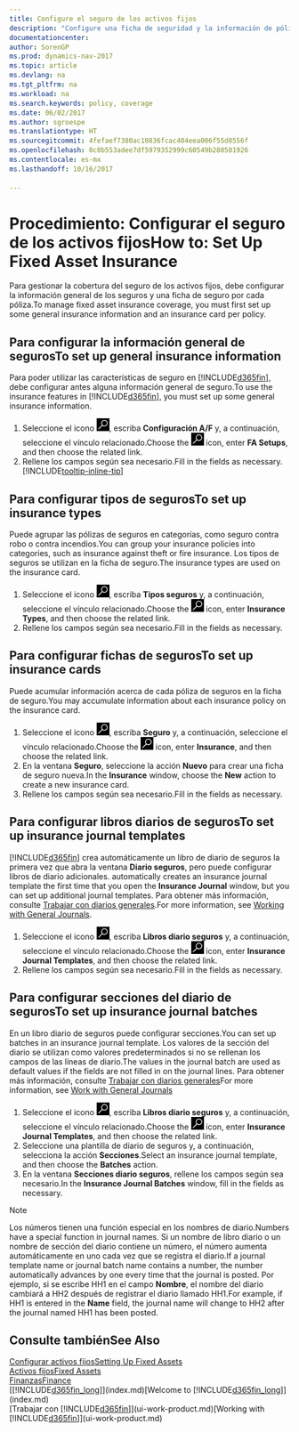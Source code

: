 ```yaml
---
title: Configure el seguro de los activos fijos
description: "Configure una ficha de seguridad y la información de póliza de seguro general para administrar la cobertura del seguro de los activos fijos."
documentationcenter: 
author: SorenGP
ms.prod: dynamics-nav-2017
ms.topic: article
ms.devlang: na
ms.tgt_pltfrm: na
ms.workload: na
ms.search.keywords: policy, coverage
ms.date: 06/02/2017
ms.author: sgroespe
ms.translationtype: HT
ms.sourcegitcommit: 4fefaef7380ac10836fcac404eea006f55d8556f
ms.openlocfilehash: 0c0b553adee7df5979352999c60549b280501926
ms.contentlocale: es-mx
ms.lasthandoff: 10/16/2017

---
```

# <a name="how-to-set-up-fixed-asset-insurance"></a><span data-ttu-id="30cbe-103">Procedimiento: Configurar el seguro de los activos fijos</span><span class="sxs-lookup"><span data-stu-id="30cbe-103">How to: Set Up Fixed Asset Insurance</span></span>
<span data-ttu-id="30cbe-104">Para gestionar la cobertura del seguro de los activos fijos, debe configurar la información general de los seguros y una ficha de seguro por cada póliza.</span><span class="sxs-lookup"><span data-stu-id="30cbe-104">To manage fixed asset insurance coverage, you must first set up some general insurance information and an insurance card per policy.</span></span>

## <a name="to-set-up-general-insurance-information"></a><span data-ttu-id="30cbe-105">Para configurar la información general de seguros</span><span class="sxs-lookup"><span data-stu-id="30cbe-105">To set up general insurance information</span></span>
<span data-ttu-id="30cbe-106">Para poder utilizar las características de seguro en [!INCLUDE[d365fin](includes/d365fin_md.md)], debe configurar antes alguna información general de seguro.</span><span class="sxs-lookup"><span data-stu-id="30cbe-106">To use the insurance features in [!INCLUDE[d365fin](includes/d365fin_md.md)], you must set up some general insurance information.</span></span>  

1. <span data-ttu-id="30cbe-107">Seleccione el icono ![Buscar página o informe](media/ui-search/search_small.png "icono Buscar página o informe"), escriba **Configuración A/F** y, a continuación, seleccione el vínculo relacionado.</span><span class="sxs-lookup"><span data-stu-id="30cbe-107">Choose the ![Search for Page or Report](media/ui-search/search_small.png "Search for Page or Report icon") icon, enter **FA Setups**, and then choose the related link.</span></span>  
2. <span data-ttu-id="30cbe-108">Rellene los campos según sea necesario.</span><span class="sxs-lookup"><span data-stu-id="30cbe-108">Fill in the fields as necessary.</span></span> [!INCLUDE[tooltip-inline-tip](includes/tooltip-inline-tip_md.md)]  

## <a name="to-set-up-insurance-types"></a><span data-ttu-id="30cbe-109">Para configurar tipos de seguros</span><span class="sxs-lookup"><span data-stu-id="30cbe-109">To set up insurance types</span></span>
<span data-ttu-id="30cbe-110">Puede agrupar las pólizas de seguros en categorías, como seguro contra robo o contra incendios.</span><span class="sxs-lookup"><span data-stu-id="30cbe-110">You can group your insurance policies into categories, such as insurance against theft or fire insurance.</span></span> <span data-ttu-id="30cbe-111">Los tipos de seguros se utilizan en la ficha de seguro.</span><span class="sxs-lookup"><span data-stu-id="30cbe-111">The insurance types are used on the insurance card.</span></span>

1. <span data-ttu-id="30cbe-112">Seleccione el icono ![Buscar página o informe](media/ui-search/search_small.png "icono Buscar página o informe"), escriba **Tipos seguros** y, a continuación, seleccione el vínculo relacionado.</span><span class="sxs-lookup"><span data-stu-id="30cbe-112">Choose the ![Search for Page or Report](media/ui-search/search_small.png "Search for Page or Report icon") icon, enter **Insurance Types**, and then choose the related link.</span></span>  
2. <span data-ttu-id="30cbe-113">Rellene los campos según sea necesario.</span><span class="sxs-lookup"><span data-stu-id="30cbe-113">Fill in the fields as necessary.</span></span>

## <a name="to-set-up-insurance-cards"></a><span data-ttu-id="30cbe-114">Para configurar fichas de seguros</span><span class="sxs-lookup"><span data-stu-id="30cbe-114">To set up insurance cards</span></span>
<span data-ttu-id="30cbe-115">Puede acumular información acerca de cada póliza de seguros en la ficha de seguro.</span><span class="sxs-lookup"><span data-stu-id="30cbe-115">You may accumulate information about each insurance policy on the insurance card.</span></span>  

1. <span data-ttu-id="30cbe-116">Seleccione el icono ![Buscar página o informe](media/ui-search/search_small.png "icono Buscar página o informe"), escriba **Seguro** y, a continuación, seleccione el vínculo relacionado.</span><span class="sxs-lookup"><span data-stu-id="30cbe-116">Choose the ![Search for Page or Report](media/ui-search/search_small.png "Search for Page or Report icon") icon, enter **Insurance**, and then choose the related link.</span></span>  
2. <span data-ttu-id="30cbe-117">En la ventana **Seguro**, seleccione la acción **Nuevo** para crear una ficha de seguro nueva.</span><span class="sxs-lookup"><span data-stu-id="30cbe-117">In the **Insurance** window, choose the **New** action to create a  new insurance card.</span></span>  
3. <span data-ttu-id="30cbe-118">Rellene los campos según sea necesario.</span><span class="sxs-lookup"><span data-stu-id="30cbe-118">Fill in the fields as necessary.</span></span>

## <a name="to-set-up-insurance-journal-templates"></a><span data-ttu-id="30cbe-119">Para configurar libros diarios de seguros</span><span class="sxs-lookup"><span data-stu-id="30cbe-119">To set up insurance journal templates</span></span>
[!INCLUDE[d365fin](includes/d365fin_md.md)]<span data-ttu-id="30cbe-120"> crea automáticamente un libro de diario de seguros la primera vez que abra la ventana **Diario seguros**, pero puede configurar libros de diario adicionales.</span><span class="sxs-lookup"><span data-stu-id="30cbe-120"> automatically creates an insurance journal template the first time that you open the **Insurance Journal** window, but you can set up additional journal templates.</span></span> <span data-ttu-id="30cbe-121">Para obtener más información, consulte [Trabajar con diarios generales](ui-work-general-journals.md).</span><span class="sxs-lookup"><span data-stu-id="30cbe-121">For more information, see [Working with General Journals](ui-work-general-journals.md).</span></span>  

1. <span data-ttu-id="30cbe-122">Seleccione el icono ![Buscar página o informe](media/ui-search/search_small.png "icono Buscar página o informe"), escriba **Libros diario seguros** y, a continuación, seleccione el vínculo relacionado.</span><span class="sxs-lookup"><span data-stu-id="30cbe-122">Choose the ![Search for Page or Report](media/ui-search/search_small.png "Search for Page or Report icon") icon, enter **Insurance Journal Templates**, and then choose the related link.</span></span>  
2. <span data-ttu-id="30cbe-123">Rellene los campos según sea necesario.</span><span class="sxs-lookup"><span data-stu-id="30cbe-123">Fill in the fields as necessary.</span></span>

## <a name="to-set-up-insurance-journal-batches"></a><span data-ttu-id="30cbe-124">Para configurar secciones del diario de seguros</span><span class="sxs-lookup"><span data-stu-id="30cbe-124">To set up insurance journal batches</span></span>
<span data-ttu-id="30cbe-125">En un libro diario de seguros puede configurar secciones.</span><span class="sxs-lookup"><span data-stu-id="30cbe-125">You can set up batches in an insurance journal template.</span></span> <span data-ttu-id="30cbe-126">Los valores de la sección del diario se utilizan como valores predeterminados si no se rellenan los campos de las líneas de diario.</span><span class="sxs-lookup"><span data-stu-id="30cbe-126">The values in the journal batch are used as default values if the fields are not filled in on the journal lines.</span></span> <span data-ttu-id="30cbe-127">Para obtener más información, consulte [Trabajar con diarios generales](ui-work-general-journals.md)</span><span class="sxs-lookup"><span data-stu-id="30cbe-127">For more information, see [Work with General Journals](ui-work-general-journals.md)</span></span>  

1. <span data-ttu-id="30cbe-128">Seleccione el icono ![Buscar página o informe](media/ui-search/search_small.png "icono Buscar página o informe"), escriba **Libros diario seguros** y, a continuación, seleccione el vínculo relacionado.</span><span class="sxs-lookup"><span data-stu-id="30cbe-128">Choose the ![Search for Page or Report](media/ui-search/search_small.png "Search for Page or Report icon") icon, enter **Insurance Journal Templates**, and then choose the related link.</span></span>  
2. <span data-ttu-id="30cbe-129">Seleccione una plantilla de diario de seguros y, a continuación, selecciona la acción **Secciones**.</span><span class="sxs-lookup"><span data-stu-id="30cbe-129">Select an insurance journal template, and then choose the **Batches** action.</span></span>
3. <span data-ttu-id="30cbe-130">En la ventana **Secciones diario seguros**, rellene los campos según sea necesario.</span><span class="sxs-lookup"><span data-stu-id="30cbe-130">In the **Insurance Journal Batches** window, fill in the fields as necessary.</span></span>

> [!NOTE]  
>   <span data-ttu-id="30cbe-131">Los números tienen una función especial en los nombres de diario.</span><span class="sxs-lookup"><span data-stu-id="30cbe-131">Numbers have a special function in journal names.</span></span> <span data-ttu-id="30cbe-132">Si un nombre de libro diario o un nombre de sección del diario contiene un número, el número aumenta automáticamente en uno cada vez que se registra el diario.</span><span class="sxs-lookup"><span data-stu-id="30cbe-132">If a journal template name or journal batch name contains a number, the number automatically advances by one every time that the journal is posted.</span></span> <span data-ttu-id="30cbe-133">Por ejemplo, si se escribe HH1 en el campo **Nombre**, el nombre del diario cambiará a HH2 después de registrar el diario llamado HH1.</span><span class="sxs-lookup"><span data-stu-id="30cbe-133">For example, if HH1 is entered in the **Name** field, the journal name will change to HH2 after the journal named HH1 has been posted.</span></span>

## <a name="see-also"></a><span data-ttu-id="30cbe-134">Consulte también</span><span class="sxs-lookup"><span data-stu-id="30cbe-134">See Also</span></span>
[<span data-ttu-id="30cbe-135">Configurar activos fijos</span><span class="sxs-lookup"><span data-stu-id="30cbe-135">Setting Up Fixed Assets</span></span>](fa-setup.md)  
[<span data-ttu-id="30cbe-136">Activos fijos</span><span class="sxs-lookup"><span data-stu-id="30cbe-136">Fixed Assets</span></span>](fa-manage.md)  
[<span data-ttu-id="30cbe-137">Finanzas</span><span class="sxs-lookup"><span data-stu-id="30cbe-137">Finance</span></span>](finance.md)  
<span data-ttu-id="30cbe-138">[[!INCLUDE[d365fin_long](includes/d365fin_long_md.md)]](index.md)</span><span class="sxs-lookup"><span data-stu-id="30cbe-138">[Welcome to [!INCLUDE[d365fin_long](includes/d365fin_long_md.md)]](index.md)</span></span>  
<span data-ttu-id="30cbe-139">[Trabajar con [!INCLUDE[d365fin](includes/d365fin_md.md)]](ui-work-product.md)</span><span class="sxs-lookup"><span data-stu-id="30cbe-139">[Working with [!INCLUDE[d365fin](includes/d365fin_md.md)]](ui-work-product.md)</span></span>

